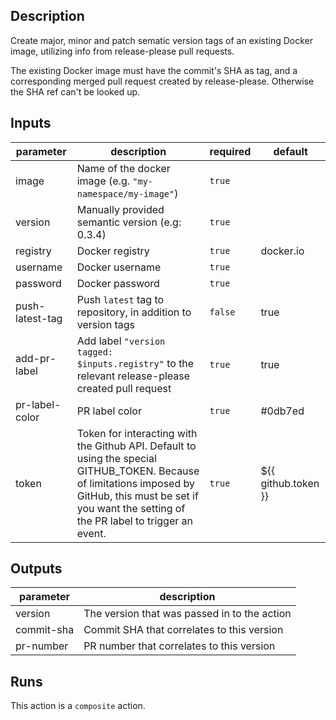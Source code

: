 ## Description

Create major, minor and patch sematic version tags of an existing Docker image,
utilizing info from release-please pull requests.

The existing Docker image must have the commit's SHA as tag, and a corresponding
merged pull request created by release-please. Otherwise the SHA ref can't be looked up.

<!-- action-docs-inputs -->

## Inputs

| parameter       | description                                                                                                                                                                                                   | required | default             |
| --------------- | ------------------------------------------------------------------------------------------------------------------------------------------------------------------------------------------------------------- | -------- | ------------------- |
| image           | Name of the docker image (e.g. `"my-namespace/my-image"`)                                                                                                                                                     | `true`   |                     |
| version         | Manually provided semantic version (e.g: 0.3.4)                                                                                                                                                               | `true`   |                     |
| registry        | Docker registry                                                                                                                                                                                               | `true`   | docker.io           |
| username        | Docker username                                                                                                                                                                                               | `true`   |                     |
| password        | Docker password                                                                                                                                                                                               | `true`   |                     |
| push-latest-tag | Push `latest` tag to repository, in addition to version tags                                                                                                                                                  | `false`  | true                |
| add-pr-label    | Add label `"version tagged: $inputs.registry"` to the relevant release-please created pull request                                                                                                            | `true`   | true                |
| pr-label-color  | PR label color                                                                                                                                                                                                | `true`   | #0db7ed             |
| token           | Token for interacting with the Github API. Default to using the special GITHUB_TOKEN. Because of limitations imposed by GitHub, this must be set if you want the setting of the PR label to trigger an event. | `true`   | ${{ github.token }} |

<!-- action-docs-inputs -->

<!-- action-docs-outputs -->

## Outputs

| parameter  | description                                  |
| ---------- | -------------------------------------------- |
| version    | The version that was passed in to the action |
| commit-sha | Commit SHA that correlates to this version   |
| pr-number  | PR number that correlates to this version    |

<!-- action-docs-outputs -->

<!-- action-docs-runs -->

## Runs

This action is a `composite` action.

<!-- action-docs-runs -->
